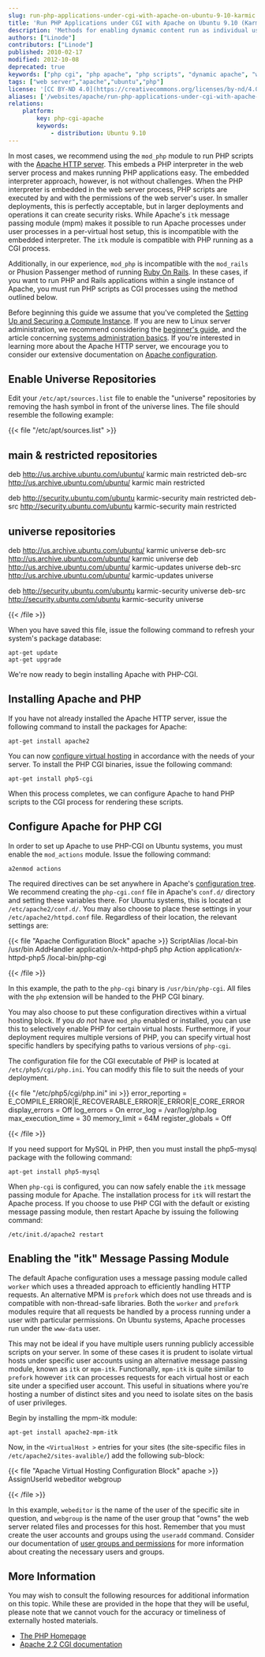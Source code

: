 ```yaml
---
slug: run-php-applications-under-cgi-with-apache-on-ubuntu-9-10-karmic
title: 'Run PHP Applications under CGI with Apache on Ubuntu 9.10 (Karmic)'
description: 'Methods for enabling dynamic content run as individual users with PHP on Ubuntu 9.10 (Karmic).'
authors: ["Linode"]
contributors: ["Linode"]
published: 2010-02-17
modified: 2012-10-08
deprecated: true
keywords: ["php cgi", "php apache", "php scripts", "dynamic apache", "web applications"]
tags: ["web server","apache","ubuntu","php"]
license: '[CC BY-ND 4.0](https://creativecommons.org/licenses/by-nd/4.0)'
aliases: ['/websites/apache/run-php-applications-under-cgi-with-apache-on-ubuntu-9-10-karmic/','/web-servers/apache/run-php-applications-under-cgi-with-apache-on-ubuntu-9-10-karmic/','/web-servers/apache/php-cgi/ubuntu-9-10-karmic/']
relations:
    platform:
        key: php-cgi-apache
        keywords:
            - distribution: Ubuntu 9.10
---
```




In most cases, we recommend using the `mod_php` module to run PHP scripts with the [Apache HTTP server](/docs/web-servers/apache/). This embeds a PHP interpreter in the web server process and makes running PHP applications easy. The embedded interpreter approach, however, is not without challenges. When the PHP interpreter is embedded in the web server process, PHP scripts are executed by and with the permissions of the web server's user. In smaller deployments, this is perfectly acceptable, but in larger deployments and operations it can create security risks. While Apache's `itk` message passing module (mpm) makes it possible to run Apache processes under user processes in a per-virtual host setup, this is incompatible with the embedded interpreter. The `itk` module is compatible with PHP running as a CGI process.

Additionally, in our experience, `mod_php` is incompatible with the `mod_rails` or Phusion Passenger method of running [Ruby On Rails](/docs/frameworks/). In these cases, if you want to run PHP and Rails applications within a single instance of Apache, you must run PHP scripts as CGI processes using the method outlined below.

Before beginning this guide we assume that you've completed the [Setting Up and Securing a Compute Instance](/docs/products/compute/compute-instances/guides/set-up-and-secure/). If you are new to Linux server administration, we recommend considering the [beginner's guide](/docs/products/compute/compute-instances/faqs/), and the article concerning [systems administration basics](/docs/guides/linux-system-administration-basics/). If you're interested in learning more about the Apache HTTP server, we encourage you to consider our extensive documentation on [Apache configuration](/docs/web-servers/apache/).

## Enable Universe Repositories

Edit your `/etc/apt/sources.list` file to enable the "universe" repositories by removing the hash symbol in front of the universe lines. The file should resemble the following example:

{{< file "/etc/apt/sources.list" >}}
## main & restricted repositories
deb http://us.archive.ubuntu.com/ubuntu/ karmic main restricted
deb-src http://us.archive.ubuntu.com/ubuntu/ karmic main restricted

deb http://security.ubuntu.com/ubuntu karmic-security main restricted
deb-src http://security.ubuntu.com/ubuntu karmic-security main restricted

## universe repositories
deb http://us.archive.ubuntu.com/ubuntu/ karmic universe
deb-src http://us.archive.ubuntu.com/ubuntu/ karmic universe
deb http://us.archive.ubuntu.com/ubuntu/ karmic-updates universe
deb-src http://us.archive.ubuntu.com/ubuntu/ karmic-updates universe

deb http://security.ubuntu.com/ubuntu karmic-security universe
deb-src http://security.ubuntu.com/ubuntu karmic-security universe

{{< /file >}}


When you have saved this file, issue the following command to refresh your system's package database:

    apt-get update
    apt-get upgrade

We're now ready to begin installing Apache with PHP-CGI.

## Installing Apache and PHP

If you have not already installed the Apache HTTP server, issue the following command to install the packages for Apache:

    apt-get install apache2

You can now [configure virtual hosting](/docs/guides/apache-2-web-server-on-ubuntu-9-10-karmic/#configure-apache-for-named-based-virtual-hosting) in accordance with the needs of your server. To install the PHP CGI binaries, issue the following command:

    apt-get install php5-cgi

When this process completes, we can configure Apache to hand PHP scripts to the CGI process for rendering these scripts.

## Configure Apache for PHP CGI

In order to set up Apache to use PHP-CGI on Ubuntu systems, you must enable the `mod_actions` module. Issue the following command:

    a2enmod actions

The required directives can be set anywhere in Apache's [configuration tree](/docs/guides/apache-configuration-basics/). We recommend creating the `php-cgi.conf` file in Apache's `conf.d/` directory and setting these variables there. For Ubuntu systems, this is located at `/etc/apache2/conf.d/`. You may also choose to place these settings in your `/etc/apache2/httpd.conf` file. Regardless of their location, the relevant settings are:

{{< file "Apache Configuration Block" apache >}}
ScriptAlias /local-bin /usr/bin
AddHandler application/x-httpd-php5 php
Action application/x-httpd-php5 /local-bin/php-cgi

{{< /file >}}


In this example, the path to the `php-cgi` binary is `/usr/bin/php-cgi`. All files with the `php` extension will be handed to the PHP CGI binary.

You may also choose to put these configuration directives within a virtual hosting block. If you *do not* have `mod_php` enabled or installed, you can use this to selectively enable PHP for certain virtual hosts. Furthermore, if your deployment requires multiple versions of PHP, you can specify virtual host specific handlers by specifying paths to various versions of `php-cgi`.

The configuration file for the CGI executable of PHP is located at `/etc/php5/cgi/php.ini`. You can modify this file to suit the needs of your deployment.

{{< file "/etc/php5/cgi/php.ini" ini >}}
error_reporting = E_COMPILE_ERROR|E_RECOVERABLE_ERROR|E_ERROR|E_CORE_ERROR
display_errors = Off
log_errors = On
error_log = /var/log/php.log
max_execution_time = 30
memory_limit = 64M
register_globals = Off

{{< /file >}}


If you need support for MySQL in PHP, then you must install the php5-mysql package with the following command:

    apt-get install php5-mysql

When `php-cgi` is configured, you can now safely enable the `itk` message passing module for Apache. The installation process for `itk` will restart the Apache process. If you choose to use PHP CGI with the default or existing message passing module, then restart Apache by issuing the following command:

    /etc/init.d/apache2 restart

## Enabling the "itk" Message Passing Module

The default Apache configuration uses a message passing module called `worker` which uses a threaded approach to efficiently handling HTTP requests. An alternative MPM is `prefork` which does not use threads and is compatible with non-thread-safe libraries. Both the `worker` and `prefork` modules require that all requests be handled by a process running under a user with particular permissions. On Ubuntu systems, Apache processes run under the `www-data` user.

This may not be ideal if you have multiple users running publicly accessible scripts on your server. In some of these cases it is prudent to isolate virtual hosts under specific user accounts using an alternative message passing module, known as `itk` or `mpm-itk`. Functionally, `mpm-itk` is quite similar to `prefork` however `itk` can processes requests for each virtual host or each site under a specified user account. This useful in situations where you're hosting a number of distinct sites and you need to isolate sites on the basis of user privileges.

Begin by installing the mpm-itk module:

    apt-get install apache2-mpm-itk

Now, in the `<VirtualHost >` entries for your sites (the site-specific files in `/etc/apache2/sites-avalible/`) add the following sub-block:

{{< file "Apache Virtual Hosting Configuration Block" apache >}}
<IfModule mpm_itk_module>
   AssignUserId webeditor webgroup
</IfModule>

{{< /file >}}


In this example, `webeditor` is the name of the user of the specific site in question, and `webgroup` is the name of the user group that "owns" the web server related files and processes for this host. Remember that you must create the user accounts and groups using the `useradd` command. Consider our documentation of [user groups and permissions](/docs/guides/linux-users-and-groups/) for more information about creating the necessary users and groups.

## More Information

You may wish to consult the following resources for additional information on this topic. While these are provided in the hope that they will be useful, please note that we cannot vouch for the accuracy or timeliness of externally hosted materials.

- [The PHP Homepage](http://php.net/)
- [Apache 2.2 CGI documentation](http://httpd.apache.org/docs/2.2/howto/cgi.html)
